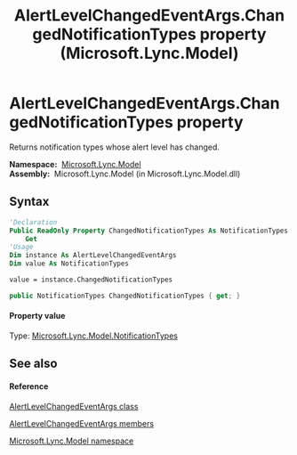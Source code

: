 ﻿---
title: AlertLevelChangedEventArgs.ChangedNotificationTypes property  (Microsoft.Lync.Model)
TOCTitle: 'ChangedNotificationTypes property '
ms:assetid: P:Microsoft.Lync.Model.AlertLevelChangedEventArgs.ChangedNotificationTypes_DI_3_UC_OCS14MrefLyncWPF
ms:mtpsurl: https://msdn.microsoft.com/en-us/library/microsoft.lync.model.alertlevelchangedeventargs.changednotificationtypes_di_3_uc_ocs14mreflyncwpf(v=office.15)
ms:contentKeyID: 48599075
ms.date: 07/28/2014
mtps_version: v=office.15
f1_keywords:
- Microsoft.Lync.Model.AlertLevelChangedEventArgs.ChangedNotificationTypes
dev_langs:
- CSharp
- JScript
- VB
- other
---

# AlertLevelChangedEventArgs.ChangedNotificationTypes property

Returns notification types whose alert level has changed.

**Namespace:**  [Microsoft.Lync.Model](microsoft-lync-model-namespace_2.md)  
**Assembly:**  Microsoft.Lync.Model (in Microsoft.Lync.Model.dll)

## Syntax

``` vb
'Declaration
Public ReadOnly Property ChangedNotificationTypes As NotificationTypes
    Get
'Usage
Dim instance As AlertLevelChangedEventArgs
Dim value As NotificationTypes

value = instance.ChangedNotificationTypes
```

``` csharp
public NotificationTypes ChangedNotificationTypes { get; }
```

#### Property value

Type: [Microsoft.Lync.Model.NotificationTypes](notificationtypes-enumeration-microsoft-lync-model_2.md)  

## See also

#### Reference

[AlertLevelChangedEventArgs class](alertlevelchangedeventargs-class-microsoft-lync-model_2.md)

[AlertLevelChangedEventArgs members](alertlevelchangedeventargs-members-microsoft-lync-model_2.md)

[Microsoft.Lync.Model namespace](microsoft-lync-model-namespace_2.md)

